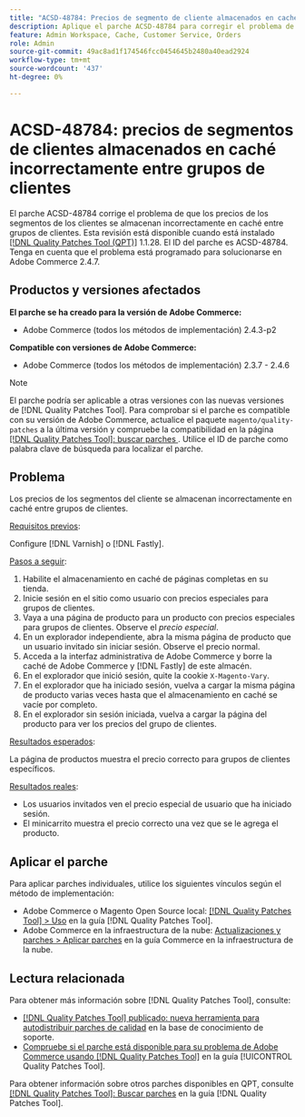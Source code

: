 ```yaml
---
title: "ACSD-48784: Precios de segmento de cliente almacenados en caché incorrectamente entre grupos de clientes"
description: Aplique el parche ACSD-48784 para corregir el problema de Adobe Commerce en el que los precios de los segmentos del cliente se almacenan incorrectamente en caché entre grupos de clientes.
feature: Admin Workspace, Cache, Customer Service, Orders
role: Admin
source-git-commit: 49ac8ad1f174546fcc0454645b2480a40ead2924
workflow-type: tm+mt
source-wordcount: '437'
ht-degree: 0%

---
```


# ACSD-48784: precios de segmentos de clientes almacenados en caché incorrectamente entre grupos de clientes

El parche ACSD-48784 corrige el problema de que los precios de los segmentos de los clientes se almacenan incorrectamente en caché entre grupos de clientes. Esta revisión está disponible cuando está instalado [[!DNL Quality Patches Tool (QPT)]](https://experienceleague.adobe.com/en/docs/commerce-knowledge-base/kb/announcements/commerce-announcements/magento-quality-patches-released-new-tool-to-self-serve-quality-patches) 1.1.28. El ID del parche es ACSD-48784. Tenga en cuenta que el problema está programado para solucionarse en Adobe Commerce 2.4.7.

## Productos y versiones afectados

**El parche se ha creado para la versión de Adobe Commerce:**

* Adobe Commerce (todos los métodos de implementación) 2.4.3-p2

**Compatible con versiones de Adobe Commerce:**

* Adobe Commerce (todos los métodos de implementación) 2.3.7 - 2.4.6

>[!NOTE]
>
>El parche podría ser aplicable a otras versiones con las nuevas versiones de [!DNL Quality Patches Tool]. Para comprobar si el parche es compatible con su versión de Adobe Commerce, actualice el paquete `magento/quality-patches` a la última versión y compruebe la compatibilidad en la página [[!DNL Quality Patches Tool]: buscar parches ](https://experienceleague.adobe.com/tools/commerce-quality-patches/index.html). Utilice el ID de parche como palabra clave de búsqueda para localizar el parche.

## Problema

Los precios de los segmentos del cliente se almacenan incorrectamente en caché entre grupos de clientes.

<u>Requisitos previos</u>:

Configure [!DNL Varnish] o [!DNL Fastly].

<u>Pasos a seguir</u>:

1. Habilite el almacenamiento en caché de páginas completas en su tienda.
1. Inicie sesión en el sitio como usuario con precios especiales para grupos de clientes.
1. Vaya a una página de producto para un producto con precios especiales para grupos de clientes. Observe el *precio especial*.
1. En un explorador independiente, abra la misma página de producto que un usuario invitado sin iniciar sesión. Observe el precio normal.
1. Acceda a la interfaz administrativa de Adobe Commerce y borre la caché de Adobe Commerce y [!DNL Fastly] de este almacén.
1. En el explorador que inició sesión, quite la cookie `X-Magento-Vary`.
1. En el explorador que ha iniciado sesión, vuelva a cargar la misma página de producto varias veces hasta que el almacenamiento en caché se vacíe por completo.
1. En el explorador sin sesión iniciada, vuelva a cargar la página del producto para ver los precios del grupo de clientes.

<u>Resultados esperados</u>:

La página de productos muestra el precio correcto para grupos de clientes específicos.

<u>Resultados reales</u>:

* Los usuarios invitados ven el precio especial de usuario que ha iniciado sesión.
* El minicarrito muestra el precio correcto una vez que se le agrega el producto.

## Aplicar el parche

Para aplicar parches individuales, utilice los siguientes vínculos según el método de implementación:

* Adobe Commerce o Magento Open Source local: [[!DNL Quality Patches Tool] > Uso](https://experienceleague.adobe.com/docs/commerce-operations/tools/quality-patches-tool/usage.html) en la guía [!DNL Quality Patches Tool].
* Adobe Commerce en la infraestructura de la nube: [Actualizaciones y parches > Aplicar parches](https://experienceleague.adobe.com/docs/commerce-cloud-service/user-guide/develop/upgrade/apply-patches.html) en la guía Commerce en la infraestructura de la nube.

## Lectura relacionada

Para obtener más información sobre [!DNL Quality Patches Tool], consulte:

* [[!DNL Quality Patches Tool] publicado: nueva herramienta para autodistribuir parches de calidad](https://experienceleague.adobe.com/en/docs/commerce-knowledge-base/kb/announcements/commerce-announcements/magento-quality-patches-released-new-tool-to-self-serve-quality-patches) en la base de conocimiento de soporte.
* [Compruebe si el parche está disponible para su problema de Adobe Commerce usando [!DNL Quality Patches Tool]](/help/tools/quality-patches-tool/patches-available-in-qpt/check-patch-for-magento-issue-with-magento-quality-patches.md) en la guía [!UICONTROL Quality Patches Tool].


Para obtener información sobre otros parches disponibles en QPT, consulte [[!DNL Quality Patches Tool]: Buscar parches](https://experienceleague.adobe.com/tools/commerce-quality-patches/index.html) en la guía [!DNL Quality Patches Tool].

